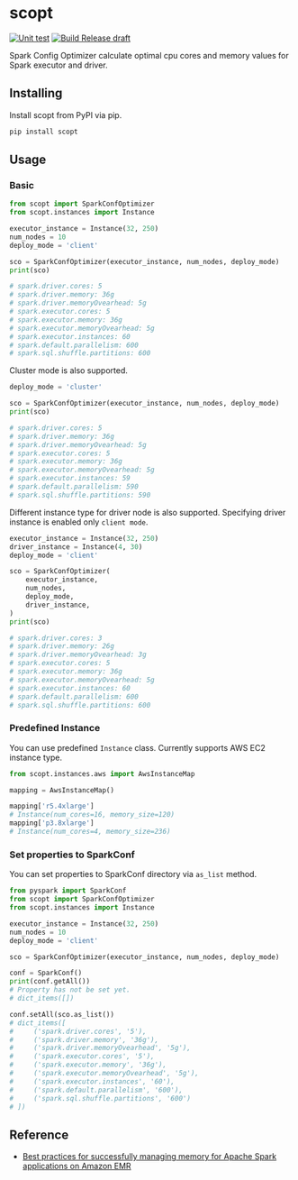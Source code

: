 # scopt

[![Unit test](https://github.com/KanchiShimono/scopt/actions/workflows/test.yml/badge.svg)](https://github.com/KanchiShimono/scopt/actions/workflows/test.yml)
[![Build Release draft](https://github.com/KanchiShimono/scopt/actions/workflows/release-drafter.yaml/badge.svg)](https://github.com/KanchiShimono/scopt/actions/workflows/release-drafter.yaml)

Spark Config Optimizer calculate optimal cpu cores and memory values for Spark executor and driver.

## Installing

Install scopt from PyPI via pip.

```sh
pip install scopt
```

## Usage

### Basic

```python
from scopt import SparkConfOptimizer
from scopt.instances import Instance

executor_instance = Instance(32, 250)
num_nodes = 10
deploy_mode = 'client'

sco = SparkConfOptimizer(executor_instance, num_nodes, deploy_mode)
print(sco)

# spark.driver.cores: 5
# spark.driver.memory: 36g
# spark.driver.memoryOvearhead: 5g
# spark.executor.cores: 5
# spark.executor.memory: 36g
# spark.executor.memoryOvearhead: 5g
# spark.executor.instances: 60
# spark.default.parallelism: 600
# spark.sql.shuffle.partitions: 600
```

Cluster mode is also supported.

```python
deploy_mode = 'cluster'

sco = SparkConfOptimizer(executor_instance, num_nodes, deploy_mode)
print(sco)

# spark.driver.cores: 5
# spark.driver.memory: 36g
# spark.driver.memoryOvearhead: 5g
# spark.executor.cores: 5
# spark.executor.memory: 36g
# spark.executor.memoryOvearhead: 5g
# spark.executor.instances: 59
# spark.default.parallelism: 590
# spark.sql.shuffle.partitions: 590
```

Different instance type for driver node is also supported.
Specifying driver instance is enabled only `client mode`.

```python
executor_instance = Instance(32, 250)
driver_instance = Instance(4, 30)
deploy_mode = 'client'

sco = SparkConfOptimizer(
    executor_instance,
    num_nodes,
    deploy_mode,
    driver_instance,
)
print(sco)

# spark.driver.cores: 3
# spark.driver.memory: 26g
# spark.driver.memoryOvearhead: 3g
# spark.executor.cores: 5
# spark.executor.memory: 36g
# spark.executor.memoryOvearhead: 5g
# spark.executor.instances: 60
# spark.default.parallelism: 600
# spark.sql.shuffle.partitions: 600
```

### Predefined Instance

You can use predefined `Instance` class.
Currently supports AWS EC2 instance type.

```python
from scopt.instances.aws import AwsInstanceMap

mapping = AwsInstanceMap()

mapping['r5.4xlarge']
# Instance(num_cores=16, memory_size=120)
mapping['p3.8xlarge']
# Instance(num_cores=4, memory_size=236)
```

### Set properties to SparkConf

You can set properties to SparkConf directory via `as_list` method.

```python
from pyspark import SparkConf
from scopt import SparkConfOptimizer
from scopt.instances import Instance

executor_instance = Instance(32, 250)
num_nodes = 10
deploy_mode = 'client'

sco = SparkConfOptimizer(executor_instance, num_nodes, deploy_mode)

conf = SparkConf()
print(conf.getAll())
# Property has not be set yet.
# dict_items([])

conf.setAll(sco.as_list())
# dict_items([
#     ('spark.driver.cores', '5'),
#     ('spark.driver.memory', '36g'),
#     ('spark.driver.memoryOvearhead', '5g'),
#     ('spark.executor.cores', '5'),
#     ('spark.executor.memory', '36g'),
#     ('spark.executor.memoryOvearhead', '5g'),
#     ('spark.executor.instances', '60'),
#     ('spark.default.parallelism', '600'),
#     ('spark.sql.shuffle.partitions', '600')
# ])
```

## Reference

- [Best practices for successfully managing memory for Apache Spark applications on Amazon EMR](https://aws.amazon.com/jp/blogs/big-data/best-practices-for-successfully-managing-memory-for-apache-spark-applications-on-amazon-emr/)
